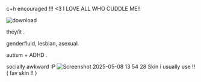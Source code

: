 c+h encouraged !!! <3 I LOVE ALL WHO CUDDLE ME!!

![download](https://github.com/user-attachments/assets/58a73974-6d29-4592-9bc4-101a81be8b1b)


they/it .

genderfluid, lesbian, asexual.


autism + ADHD .



socially awkward :P
![Screenshot 2025-05-08 13 54 28](https://github.com/user-attachments/assets/be837957-3a3b-421d-b18f-971de841c0d2)
Skin i usually use !! ( fav skin !! )
